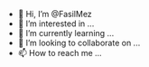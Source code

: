 - 👋 Hi, I’m @FasilMez
- 👀 I’m interested in ...
- 🌱 I’m currently learning ...
- 💞️ I’m looking to collaborate on ...
- 📫 How to reach me ...

<!---
FasilMez/FasilMez is a ✨ special ✨ repository because its `README.md` (this file) appears on your GitHub profile.
You can click the Preview link to take a look at your changes.
--->
